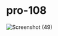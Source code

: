 # pro-108

![Screenshot (49)](https://user-images.githubusercontent.com/73591403/134698310-c6056ecc-f361-41c7-86af-b3f4adbf450f.png)
